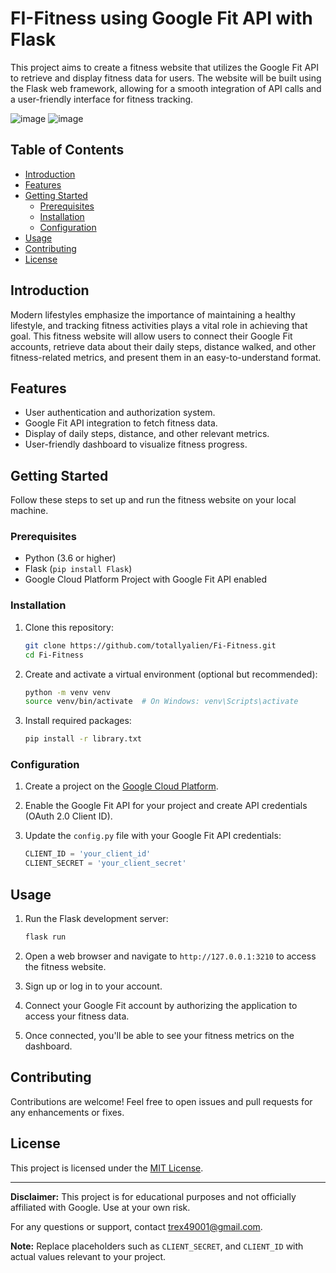 # FI-Fitness using Google Fit API with Flask

This project aims to create a fitness website that utilizes the Google Fit API to retrieve and display fitness data for users. The website will be built using the Flask web framework, allowing for a smooth integration of API calls and a user-friendly interface for fitness tracking.

![image](https://github.com/totallyalien/Fi-Fitness/assets/97169836/489c3e4a-9e1d-4b68-b2da-8c542aaee4ae)
![image](https://github.com/totallyalien/Fi-Fitness/assets/97169836/fbb5128e-f61b-4165-bbd7-7460cf28683e)



## Table of Contents

- [Introduction](#introduction)
- [Features](#features)
- [Getting Started](#getting-started)
  - [Prerequisites](#prerequisites)
  - [Installation](#installation)
  - [Configuration](#configuration)
- [Usage](#usage)
- [Contributing](#contributing)
- [License](#license)

## Introduction

Modern lifestyles emphasize the importance of maintaining a healthy lifestyle, and tracking fitness activities plays a vital role in achieving that goal. This fitness website will allow users to connect their Google Fit accounts, retrieve data about their daily steps, distance walked, and other fitness-related metrics, and present them in an easy-to-understand format.

## Features

- User authentication and authorization system.
- Google Fit API integration to fetch fitness data.
- Display of daily steps, distance, and other relevant metrics.
- User-friendly dashboard to visualize fitness progress.

## Getting Started

Follow these steps to set up and run the fitness website on your local machine.

### Prerequisites

- Python (3.6 or higher)
- Flask (`pip install Flask`)
- Google Cloud Platform Project with Google Fit API enabled

### Installation

1. Clone this repository:
   ```bash
   git clone https://github.com/totallyalien/Fi-Fitness.git
   cd Fi-Fitness
   ```

2. Create and activate a virtual environment (optional but recommended):
   ```bash
   python -m venv venv
   source venv/bin/activate  # On Windows: venv\Scripts\activate
   ```

3. Install required packages:
   ```bash
   pip install -r library.txt
   ```

### Configuration

1. Create a project on the [Google Cloud Platform](https://console.cloud.google.com/).

2. Enable the Google Fit API for your project and create API credentials (OAuth 2.0 Client ID).

3. Update the `config.py` file with your Google Fit API credentials:
   ```python
   CLIENT_ID = 'your_client_id'
   CLIENT_SECRET = 'your_client_secret'
   ```

## Usage

1. Run the Flask development server:
   ```bash
   flask run
   ```

2. Open a web browser and navigate to `http://127.0.0.1:3210` to access the fitness website.

3. Sign up or log in to your account.

4. Connect your Google Fit account by authorizing the application to access your fitness data.

5. Once connected, you'll be able to see your fitness metrics on the dashboard.

## Contributing

Contributions are welcome! Feel free to open issues and pull requests for any enhancements or fixes.

## License

This project is licensed under the [MIT License](LICENSE).

---

**Disclaimer:** This project is for educational purposes and not officially affiliated with Google. Use at your own risk.

For any questions or support, contact [trex49001@gmail.com](mailto:trex49001@gmail.com).

**Note:** Replace placeholders such as  `CLIENT_SECRET`, and `CLIENT_ID` with actual values relevant to your project.
